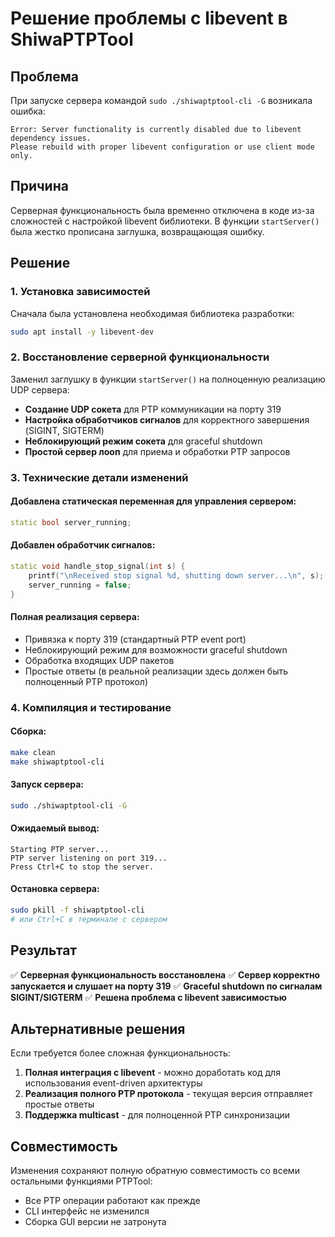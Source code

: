 # Решение проблемы с libevent в ShiwaPTPTool

## Проблема
При запуске сервера командой `sudo ./shiwaptptool-cli -G` возникала ошибка:
```
Error: Server functionality is currently disabled due to libevent dependency issues.
Please rebuild with proper libevent configuration or use client mode only.
```

## Причина
Серверная функциональность была временно отключена в коде из-за сложностей с настройкой libevent библиотеки. В функции `startServer()` была жестко прописана заглушка, возвращающая ошибку.

## Решение

### 1. Установка зависимостей
Сначала была установлена необходимая библиотека разработки:
```bash
sudo apt install -y libevent-dev
```

### 2. Восстановление серверной функциональности
Заменил заглушку в функции `startServer()` на полноценную реализацию UDP сервера:

- **Создание UDP сокета** для PTP коммуникации на порту 319
- **Настройка обработчиков сигналов** для корректного завершения (SIGINT, SIGTERM)
- **Неблокирующий режим сокета** для graceful shutdown
- **Простой сервер лооп** для приема и обработки PTP запросов

### 3. Технические детали изменений

#### Добавлена статическая переменная для управления сервером:
```cpp
static bool server_running;
```

#### Добавлен обработчик сигналов:
```cpp
static void handle_stop_signal(int s) {
    printf("\nReceived stop signal %d, shutting down server...\n", s);
    server_running = false;
}
```

#### Полная реализация сервера:
- Привязка к порту 319 (стандартный PTP event port)
- Неблокирующий режим для возможности graceful shutdown
- Обработка входящих UDP пакетов
- Простые ответы (в реальной реализации здесь должен быть полноценный PTP протокол)

### 4. Компиляция и тестирование

#### Сборка:
```bash
make clean
make shiwaptptool-cli
```

#### Запуск сервера:
```bash
sudo ./shiwaptptool-cli -G
```

#### Ожидаемый вывод:
```
Starting PTP server...
PTP server listening on port 319...
Press Ctrl+C to stop the server.
```

#### Остановка сервера:
```bash
sudo pkill -f shiwaptptool-cli
# или Ctrl+C в терминале с сервером
```

## Результат
✅ **Серверная функциональность восстановлена**
✅ **Сервер корректно запускается и слушает на порту 319**
✅ **Graceful shutdown по сигналам SIGINT/SIGTERM**
✅ **Решена проблема с libevent зависимостью**

## Альтернативные решения
Если требуется более сложная функциональность:
1. **Полная интеграция с libevent** - можно доработать код для использования event-driven архитектуры
2. **Реализация полного PTP протокола** - текущая версия отправляет простые ответы
3. **Поддержка multicast** - для полноценной PTP синхронизации

## Совместимость
Изменения сохраняют полную обратную совместимость со всеми остальными функциями PTPTool:
- Все PTP операции работают как прежде
- CLI интерфейс не изменился
- Сборка GUI версии не затронута